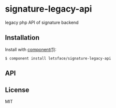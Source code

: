 
# signature-legacy-api

  legacy php API of signature backend

## Installation

  Install with [component(1)](http://component.io):

    $ component install letsface/signature-legacy-api

## API



## License

  MIT
